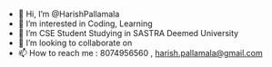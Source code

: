 - 👋 Hi, I’m @HarishPallamala
- 👀 I’m interested in Coding, Learning
- 🌱 I’m CSE Student Studying in SASTRA Deemed University
- 💞️ I’m looking to collaborate on 
- 📫 How to reach me : 8074956560 , harish.pallamala@gmail.com

<!---
HarishPallamala/HarishPallamala is a ✨ special ✨ repository because its `README.md` (this file) appears on your GitHub profile.
You can click the Preview link to take a look at your changes.
--->
